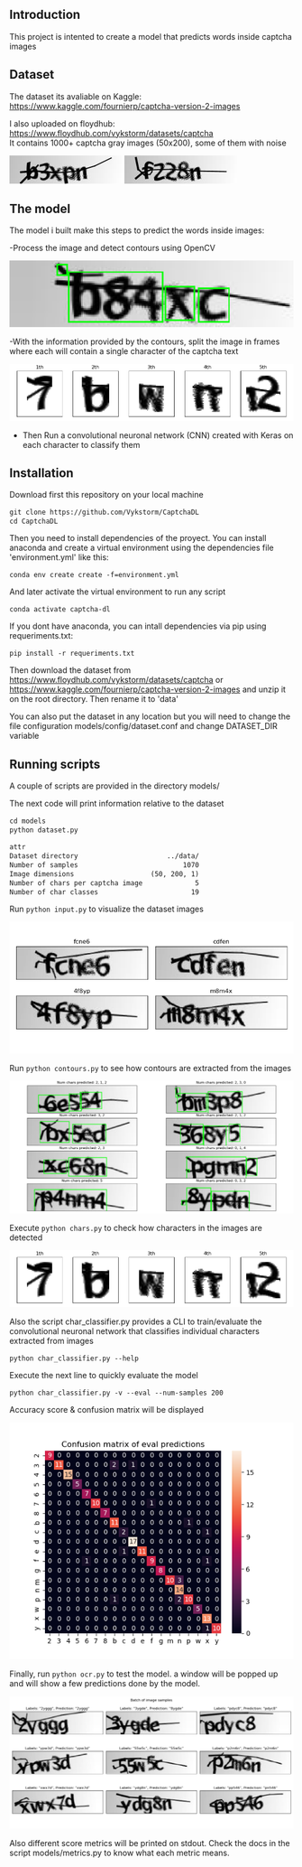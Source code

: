 
## Introduction
This project is intented to create a model that predicts words inside captcha images  <br/>

## Dataset
The dataset its avaliable on Kaggle: https://www.kaggle.com/fournierp/captcha-version-2-images <br/>

I also uploaded on floydhub: https://www.floydhub.com/vykstorm/datasets/captcha <br/>
It contains 1000+ captcha gray images (50x200), some of them with noise

![captcha example](images/b3xpn.png)
![captcha example](images/f228n.png)


## The model

The model i built make this steps to predict the words inside  images: <br/>

-Process the image and detect contours using OpenCV

![](images/contours.png)

-With the information provided by the contours, split the image in frames where each will contain a single character of the captcha text

![](images/chars.png)

- Then Run a convolutional neuronal network (CNN) created with Keras on each character to classify them

## Installation

Download first this repository on your local machine
```
git clone https://github.com/Vykstorm/CaptchaDL
cd CaptchaDL
```

Then you need to install dependencies of the proyect.
You can install anaconda and create a virtual environment using the dependencies file 'environment.yml' like this:
```
conda env create create -f=environment.yml
```
And later activate the virtual environment to run any script
```
conda activate captcha-dl
```

If you dont have anaconda, you can intall dependencies via pip using requeriments.txt:
```
pip install -r requeriments.txt
```

Then download the dataset from https://www.floydhub.com/vykstorm/datasets/captcha or https://www.kaggle.com/fournierp/captcha-version-2-images
and unzip it on the root directory. Then rename it to 'data'

You can also put the dataset in any location but you will need to change the file configuration models/config/dataset.conf and change
DATASET_DIR variable



## Running scripts

A couple of scripts are provided in the directory models/

The next code will print information relative to the dataset
```
cd models
python dataset.py
```
```
attr                                           
Dataset directory                      ../data/
Number of samples                          1070
Image dimensions                   (50, 200, 1)
Number of chars per captcha image             5
Number of char classes                       19
```

Run ```python input.py``` to visualize the dataset images

![](images/batch.png)


Run ```python contours.py``` to see how contours are extracted from the images

![](images/contours2.png)

Execute ```python chars.py``` to check how characters in the images are detected

![](images/chars.png)

Also the script char_classifier.py provides a CLI to train/evaluate the convolutional neuronal network that classifies individual characters extracted from images

```
python char_classifier.py --help
```

Execute the next line to quickly evaluate the model
```
python char_classifier.py -v --eval --num-samples 200
```

Accuracy score & confusion matrix will be displayed

![](images/confusion_matrix.png)


Finally, run ```python ocr.py``` to test the model. a window will be popped up and will show a few predictions done by the model.

![](images/predictions.png)

Also different score metrics will be printed on stdout.
Check the docs in the script models/metrics.py to know what each metric means.
